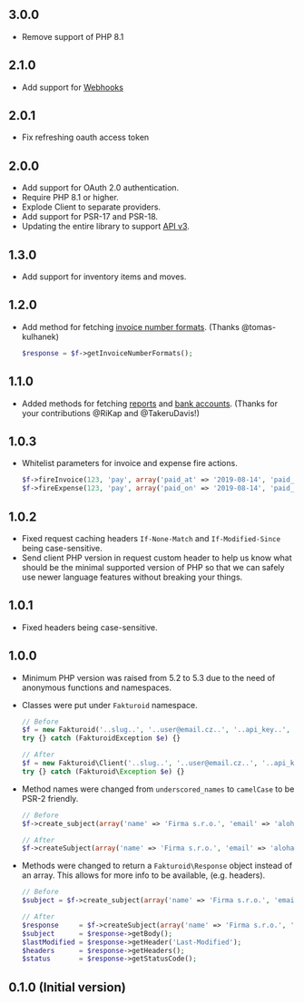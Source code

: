## 3.0.0
- Remove support of PHP 8.1

## 2.1.0
- Add support for [Webhooks](https://www.fakturoid.cz/api/v3/webhooks)

## 2.0.1
- Fix refreshing oauth access token

## 2.0.0
- Add support for OAuth 2.0 authentication.
- Require PHP 8.1 or higher.
- Explode Client to separate providers.
- Add support for PSR-17 and PSR-18.
- Updating the entire library to support [API v3](https://www.fakturoid.cz/api/v3).

## 1.3.0

- Add support for inventory items and moves.

## 1.2.0

- Add method for fetching [invoice number formats](https://github.com/fakturoid/fakturoid-php/pull/28). (Thanks @tomas-kulhanek)

  ```php
  $response = $f->getInvoiceNumberFormats();
  ```

## 1.1.0

- Added methods for fetching [reports](https://github.com/fakturoid/fakturoid-php/commit/28a750410093ae09173ae22ad7c5e7bf64cfede1) and [bank accounts](https://github.com/fakturoid/fakturoid-php/commit/458819d2d2ab6857622695903782c78adcf8edaa). (Thanks for your contributions @RiKap and @TakeruDavis!)


## 1.0.3

- Whitelist parameters for invoice and expense fire actions.

  ```php
  $f->fireInvoice(123, 'pay', array('paid_at' => '2019-08-14', 'paid_amount' => '1200', 'variable_symbol' => '12345678', 'bank_account_id' => 23));
  $f->fireExpense(123, 'pay', array('paid_on' => '2019-08-14', 'paid_amount' => '1200', 'variable_symbol' => '12345678', 'bank_account_id' => 23));
  ```

## 1.0.2

- Fixed request caching headers `If-None-Match` and `If-Modified-Since` being case-sensitive.
- Send client PHP version in request custom header to help us know what should be
  the minimal supported version of PHP so that we can safely use newer language features
  without breaking your things.

## 1.0.1

- Fixed headers being case-sensitive.

## 1.0.0

- Minimum PHP version was raised from 5.2 to 5.3 due to the need of anonymous
  functions and namespaces.

- Classes were put under `Fakturoid` namespace.

  ```php
  // Before
  $f = new Fakturoid('..slug..', '..user@email.cz..', '..api_key..', 'PHPlib <your@email.cz>');
  try {} catch (FakturoidException $e) {}

  // After
  $f = new Fakturoid\Client('..slug..', '..user@email.cz..', '..api_key..', 'PHPlib <your@email.cz>');
  try {} catch (Fakturoid\Exception $e) {}
  ```

- Method names were changed from `underscored_names` to `camelCase` to be PSR-2 friendly.

  ```php
  // Before
  $f->create_subject(array('name' => 'Firma s.r.o.', 'email' => 'aloha@pokus.cz'));

  // After
  $f->createSubject(array('name' => 'Firma s.r.o.', 'email' => 'aloha@pokus.cz'));
  ```

- Methods were changed to return a `Fakturoid\Response` object instead of an array.
  This allows for more info to be available, (e.g. headers).

  ```php
  // Before
  $subject = $f->create_subject(array('name' => 'Firma s.r.o.', 'email' => 'aloha@pokus.cz'));

  // After
  $response     = $f->createSubject(array('name' => 'Firma s.r.o.', 'email' => 'aloha@pokus.cz'));
  $subject      = $response->getBody();
  $lastModified = $response->getHeader('Last-Modified');
  $headers      = $response->getHeaders();
  $status       = $response->getStatusCode();
  ```

## 0.1.0 (Initial version)
